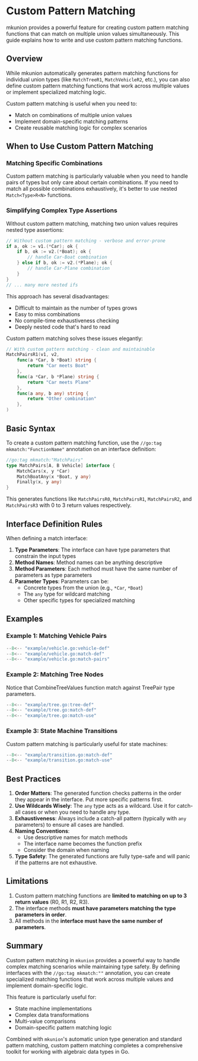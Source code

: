 # Custom Pattern Matching

mkunion provides a powerful feature for creating custom pattern matching functions that can match on multiple union values simultaneously. This guide explains how to write and use custom pattern matching functions.

## Overview

While mkunion automatically generates pattern matching functions for individual union types (like `MatchTreeR1`, `MatchVehicleR2`, etc.), you can also define custom pattern matching functions that work across multiple values or implement specialized matching logic.

Custom pattern matching is useful when you need to:
- Match on combinations of multiple union values
- Implement domain-specific matching patterns
- Create reusable matching logic for complex scenarios

## When to Use Custom Pattern Matching

### Matching Specific Combinations
Custom pattern matching is particularly valuable when you need to handle pairs of types but only care about certain combinations. If you need to match all possible combinations exhaustively, it's better to use nested `Match<Type>R<N>` functions.

### Simplifying Complex Type Assertions
Without custom pattern matching, matching two union values requires nested type assertions:

```go
// Without custom pattern matching - verbose and error-prone
if a, ok := v1.(*Car); ok {
    if b, ok := v2.(*Boat); ok {
        // handle Car-Boat combination
    } else if b, ok := v2.(*Plane); ok {
        // handle Car-Plane combination
    }
}
// ... many more nested ifs
```

This approach has several disadvantages:
- Difficult to maintain as the number of types grows
- Easy to miss combinations
- No compile-time exhaustiveness checking
- Deeply nested code that's hard to read

Custom pattern matching solves these issues elegantly:

```go
// With custom pattern matching - clean and maintainable
MatchPairsR1(v1, v2,
    func(a *Car, b *Boat) string { 
        return "Car meets Boat" 
    },
    func(a *Car, b *Plane) string { 
        return "Car meets Plane" 
    },
    func(a any, b any) string { 
        return "Other combination" 
    },
)
```

## Basic Syntax

To create a custom pattern matching function, use the `//go:tag mkmatch:"FunctionName"` annotation on an interface definition:

```go
//go:tag mkmatch:"MatchPairs"
type MatchPairs[A, B Vehicle] interface {
    MatchCars(x, y *Car)
    MatchBoatAny(x *Boat, y any)
    Finally(x, y any)
}
```

This generates functions like `MatchPairsR0`, `MatchPairsR1`, `MatchPairsR2`, and `MatchPairsR3` with 0 to 3 return values respectively.

## Interface Definition Rules

When defining a match interface:

1. **Type Parameters**: The interface can have type parameters that constrain the input types
2. **Method Names**: Method names can be anything descriptive
3. **Method Parameters**: Each method must have the same number of parameters as type parameters
4. **Parameter Types**: Parameters can be:
   - Concrete types from the union (e.g., `*Car`, `*Boat`)
   - The `any` type for wildcard matching
   - Other specific types for specialized matching

## Examples

### Example 1: Matching Vehicle Pairs

```go title="example/vehicle.go"
--8<-- "example/vehicle.go:vehicle-def"
--8<-- "example/vehicle.go:match-def"
--8<-- "example/vehicle.go:match-pairs"
```

### Example 2: Matching Tree Nodes

Notice that CombineTreeValues function match against TreePair type parameters.

```go title="example/tree.go"
--8<-- "example/tree.go:tree-def"
--8<-- "example/tree.go:match-def"
--8<-- "example/tree.go:match-use"
```

### Example 3: State Machine Transitions

Custom pattern matching is particularly useful for state machines:

```go title="example/transition.go"
--8<-- "example/transition.go:match-def"
--8<-- "example/transition.go:match-use"
```

## Best Practices

1. **Order Matters**: The generated function checks patterns in the order they appear in the interface. Put more specific patterns first.
2. **Use Wildcards Wisely**: The `any` type acts as a wildcard. Use it for catch-all cases or when you need to handle any type.
3. **Exhaustiveness**: Always include a catch-all pattern (typically with `any` parameters) to ensure all cases are handled.
4. **Naming Conventions**:
    - Use descriptive names for match methods
    - The interface name becomes the function prefix
    - Consider the domain when naming
5. **Type Safety**: The generated functions are fully type-safe and will panic if the patterns are not exhaustive.


## Limitations

1. Custom pattern matching functions are **limited to matching on up to 3 return values** (R0, R1, R2, R3).
2. The interface methods **must have parameters matching the type parameters in order**.
3. All methods in the **interface must have the same number of parameters**.

## Summary

Custom pattern matching in `mkunion` provides a powerful way to handle complex matching scenarios while maintaining type safety. 
By defining interfaces with the `//go:tag mkmatch:""` annotation, you can create specialized matching functions that work across multiple values and implement domain-specific logic.

This feature is particularly useful for:

- State machine implementations
- Complex data transformations
- Multi-value comparisons
- Domain-specific pattern matching logic

Combined with `mkunion`'s automatic union type generation and standard pattern matching, custom pattern matching completes a comprehensive toolkit for working with algebraic data types in Go.